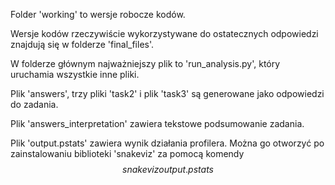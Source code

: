 Folder 'working' to wersje robocze kodów.

Wersje kodów rzeczywiście wykorzystywane do ostatecznych odpowiedzi znajdują się w folderze 'final_files'.

W folderze głównym najważniejszy plik to 'run_analysis.py', który uruchamia wszystkie inne pliki.

Plik 'answers', trzy pliki 'task2' i plik 'task3' są generowane jako odpowiedzi do zadania.

Plik 'answers_interpretation' zawiera tekstowe podsumowanie zadania.

Plik 'output.pstats' zawiera wynik działania profilera. Można go otworzyć po zainstalowaniu biblioteki 'snakeviz' za pomocą komendy
$$snakeviz output.pstats$$
